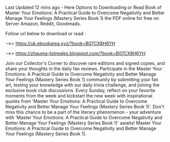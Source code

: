 Last Updated 12 mins ago - Here Options to Downloading or Read Book of Master Your Emotions: A Practical Guide to Overcome Negativity and Better Manage Your Feelings (Mastery Series Book 1) the PDF online for free on Server Amazon, Reddit, Goodreads.
 
Follow url below to download or read :
 
-->> https://uk.ebookarea.xyz/?book=B07CX8H6YH
 
-->> https://zhauma-listreales.blogspot.com/?book=B07CX8H6YH
 
Join our Collector's Corner to discover rare editions and signed copies, and share your thoughts in the daily fan reviews.
Participate in the Master Your Emotions: A Practical Guide to Overcome Negativity and Better Manage Your Feelings (Mastery Series Book 1) community by submitting your fan art, testing your knowledge with our daily trivia challenge, and joining the exclusive book club discussions.
Every Sunday, reflect on your favorite moments from the week and kickstart the new week with inspirational quotes from 'Master Your Emotions: A Practical Guide to Overcome Negativity and Better Manage Your Feelings (Mastery Series Book 1)'. Don't miss this chance to be a part of the literary phenomenon - your adventure with 'Master Your Emotions: A Practical Guide to Overcome Negativity and Better Manage Your Feelings (Mastery Series Book 1)' awaits! Master Your Emotions: A Practical Guide to Overcome Negativity and Better Manage Your Feelings (Mastery Series Book 1).
